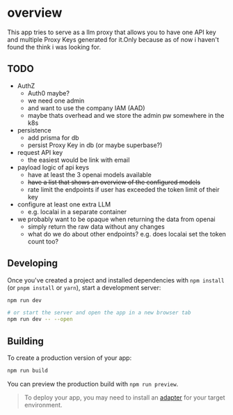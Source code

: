 # overview

This app tries to serve as a llm proxy that allows you to have one API key and multiple Proxy Keys generated for it.Only because as of now i haven't found the think i was looking for.

## TODO

- AuthZ
    - Auth0 maybe?
    - we need one admin
    - and want to use the company IAM (AAD)
    - maybe thats overhead and we store the admin pw somewhere in the k8s
- persistence
    - add prisma for db
    - persist Proxy Key in db (or maybe superbase?)
- request API key 
    - the easiest would be link with email
- payload logic of api keys
    - have at least the 3 openai models available 
    - <del>have a list that shows an overview of the configured models</del>
    - rate limit the endpoints if user has exceeded the token limit of their key
- configure at least one extra LLM 
    - e.g. localai in a separate container
- we probably want to be opaque when returning the data from openai
    - simply return the raw data without any changes
    - what do we do about other endpoints? e.g. does localai set the token count too?

## Developing

Once you've created a project and installed dependencies with `npm install` (or `pnpm install` or `yarn`), start a development server:

```bash
npm run dev

# or start the server and open the app in a new browser tab
npm run dev -- --open
```

## Building

To create a production version of your app:

```bash
npm run build
```

You can preview the production build with `npm run preview`.

> To deploy your app, you may need to install an [adapter](https://kit.svelte.dev/docs/adapters) for your target environment.
